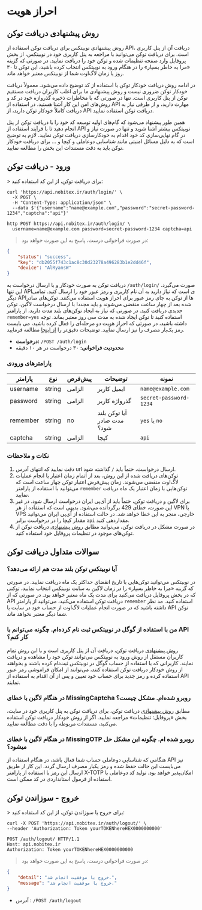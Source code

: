 <h1 id="auth">احراز هویت</h1>

<h2 id="auth-intro">روش پیشنهادی دریافت توکن</h2>

روش پیشنهادی نوبیتکس برای دریافت توکن استفاده از API، دریافت آن از پنل کاربری است. برای دریافت توکن می‌توانید با مراجعه به پنل کاربری خود در نوبیتکس، از بخش پروفایل وارد صفحه تنظیمات شده و توکن خود را دریافت نمایید. در صورتی که گزینه «مرا به خاطر بسپار» را در هنگام ورود به نوبیتکس انتخاب کرده باشید، این توکن تا ۳۰ روز یا زمان لاگ‌اوت شما از نوبیتکس معتبر خواهد ماند.

در ادامه روش دریافت خودکار توکن با استفاده از کد توضیح داده می‌شود. معمولاً دریافت خودکار توکن ضروری نیست و روش پیشنهادی ما برای اغلب کاربران دریافت مستقیم توکن از پنل کاربری است. تنها در صورتی که با مخاطرات ذخیره گذرواژه خود در کد و روش‌های امن این کار آشنا هستید، در استفاده از API مهارت دارید، و از طرفی نیاز به دریافت کاملاً خودکار توکن دارید، از API دریافت توکن استفاده نمایید.

همین طور پیشنهاد می‌شود که گام‌های اولیه توسعه کد خود را با دریافت توکن از پنل انجام دهید تا با فرآیند استفاده از API نوبیتکس بیشتر آشنا شوید و تنها در صورت نیاز و در گام نهایی‌سازی کد خود اقدام به خودکارسازی دریافت توکن نمایید. لازم به توضیح است که به دلیل مسائل امنیتی مانند شناسایی دوعاملی و کپچا و ... برای دریافت خودکار توکن باید به دقت مستندات این بخش را مطالعه نمایید.

<h2 id="login">ورود - دریافت توکن</h2>
> برای دریافت توکن، از این کد استفاده کنید:

```shell
curl 'https://api.nobitex.ir/auth/login/' \
  -X POST \
  -H "Content-Type: application/json" \
  --data $'{"username":"name@example.com","password":"secret-password-1234","captcha":"api"}'
```

```plaintext
http POST https://api.nobitex.ir/auth/login/ \
  username=name@example.com password=secret-password-1234 captcha=api
```

> در صورت فراخوانی درست، پاسخ به این صورت خواهد بود:

```json
{
    "status": "success",
    "key": "db2055f743c1ac8c30d23278a496283b1e2dd46f",
    "device": "AlRyansW"
}
```

دریافت توکن به صورت خودکار و با ارسال درخواست به `/auth/login/` صورت می‌گیرد. این تنها APIی است که نیاز دارید
به آن نام کاربری و رمز عبور خود را ارسال کنید. تمامی دیگر APIها از توکن به جای رمز عبور برای احراز هویت استفاده می‌کنند.
توکن‌های صادر شده بعد از چهار ساعت منقضی می‌شوند و باید مجددا با ارسال درخواست لاگین، توکن جدیدی دریافت کنید.
در صورتی که نیاز به ایجاد توکن‌های بلند مدت دارید، از پارامتر `remember=yes` استفاده کنید تا توکن ایجاد شده به مدت سی
روز معتبر بماند.
توجه داشته باشید، در صورتی که احراز هویت دو مرحله‌ای را فعال کرده باشید، می بایست رمز یک‌بار مصرف را نیز ارسال نمایید. توضیحات دقیق‌تر را <a href="#dbf936619c">از اینجا</a> مطالعه فرمایید.


* **درخواست:** `/POST /auth/login `
* **محدودیت فراخوانی:** ۳۰ درخواست در هر ۱۰ دقیقه


### پارامترهای ورودی

پارامتر | نوع | پیش‌فرض | توضیحات | نمونه
------- | ---- | --------- | --------- | -----
username | string | الزامی | ایمیل کاربر | `name@example.com`
password | string | الزامی | گذرواژه کاربر | `secret-password-1234`
remember | string | no | آیا توکن بلند مدت صادر شود؟ | `yes` یا `no`
captcha | string | الزامی | کپچا | `api`

### نکات و ملاحظات

1. دقت نمایید که انتهای آدرس url ارسال درخواست، حتماً باید `/` گذاشته شود.
2. توکن‌های دریافت شده از این روش، بعد از اتمام زمان اعتبار یا انجام عملیات لاگ‌اوت منقضی می‌شوند. زمان پیش‌فرض اعتبار توکن چهار ساعت است که می‌توانید با استفاده از پارامتر `remember` توکن‌هایی با زمان اعتبار یک ماه دریافت نمایید.
3. برای لاگین و دریافت توکن، حتماً باید از آی‌پی ایران درخواست ارسال شود. در غیر این صورت، خطای 429 برگردانده می‌شود. بدیهی است که استفاده از هر VPN یا VPS خارجی، منجر به این خطا خواهد شد. در حالت استفاده از آی‌پی ایران می‌توانید مقدار کپچا را در درخواست برابر `api` مقداردهی کنید.
4. در صورت مشکل در دریافت توکن، می‌توانید مطابق [روش پیشنهادی](#auth-intro) دریافت توکن از توکن‌‌های موجود در تنظیمات پروفایل خود استفاده کنید.


<h2 id="login-faq">سوالات متداول دریافت توکن</h2>

### آیا نوبیتکس توکن بلند مدت هم ارائه می‌دهد؟
در نوبیتکس می‌توانید توکن‌هایی با تاریخ انقضای حداکثر یک ماه دریافت نمایید. در صورتی که گزینه «مرا به خاطر بسپار» را در زمان لاگین به سایت نوبیتکس انتخاب نمایید، توکنی که در بخش پروفایل دریافت می‌کنید برای مدت یک ماه معتبر خواهد بود. در صورتی که از API دریافت توکن استفاده می‌کنید، می‌توانید از پارامتر `remember` استفاده کنید. مد نظر داشته باشید که در صورت انجام عملیات لاگ‌اوت از حساب خود در سایت یا API توکن شما دیگر معتبر نخواهد ماند.

### من با استفاده از گوگل در نوبیتکس ثبت نام کرده‌ام. چگونه می‌توانم با API کار کنم؟
[روش پیشنهادی](#auth-intro) دریافت توکن، دریافت آن از پنل کاربری است و با این روش تمام کاربران مستقل از روش ورود به نوبیتکس می‌توانند توکن خود را مشاهده و دریافت نمایند. کاربرانی که با استفاده از حساب گوگل در نوبیتکس ثبت‌نام کرده باشند و بخواهند از روش خودکار دریافت توکن استفاده کنند، می‌توانند از امکان فراموشی رمز عبور استفاده کرده و رمز جدید برای حساب خود تعیین و پس از آن اقدام به استفاده از API نمایند.

### در هنگام لاگین با خطای MissingCaptcha روبرو شده‌ام. مشکل چیست؟
مطابق [روش پیشنهادی](#auth-intro) دریافت توکن، برای دریافت توکن به پنل کاربری خود در سایت، بخش «پروفایل: تنظیمات» مراجعه نمایید. اگر از روش خودکار دریافت توکن استفاده می‌کنید، مستندات مربوطه را با دقت مطالعه نمایید.

### در هنگام لاگین با خطای MissingOTP روبرو شده ام. چگونه این مشکل حل میشود؟
هنگامی که شناسایی دوعاملی حساب شما فعال باشد، در هنگام استفاده از API نیز می‌بایست این حالت حفظ شده و رمز یکبار مصرف ارسال گردد. این کار از طریق ارسال این رمز با استفاده از پارامتر X-TOTP امکان‌پذیر خواهد بود. تولید کد دوعاملی با استفاده از فرمول استانداردی در کد ممکن است.


<h2 id="logout">خروج - سوزاندن توکن</h2>
> برای خروج یا سوزاندن توکن، از این کد استفاده کنید:

```shell
curl -X POST 'https://api.nobitex.ir/auth/logout/' \
--header 'Authorization: Token yourTOKENhereHEX0000000000'
```

```plaintext
POST /auth/logout/ HTTP/1.1
Host: api.nobitex.ir
Authorization: Token yourTOKENhereHEX0000000000
```

> در صورت فراخوانی درست، پاسخ به این صورت خواهد بود:

```json
{
    "detail": "خروج با موفقیت انجام شد.",
    "message": "خروج با موفقیت انجام شد."
}
```

- آدرس : `/POST /auth/logout `
